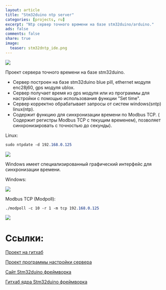 ```yaml
---
layout: article
title: "Stm32duino ntp server"
categories: [projects, ru]
excerpt: "Ntp сервер точного времени на базе stm32duino/arduino."
ads: false
comments: false
share: true
image:
  teaser: stm32dntp_ide.png
---
```

<img src="{{ site.url }}/images/stm32dntp_ide.png">

Проект сервера точного времени на базе stm32duino.
- Сервер построен на базе stm32duino blue pill, ethernet модуля enc28j60, gps модуля ublox.
- Сервер получает время из gps модуля или из программы для настройки с помощью использования функции "Set time".
- Сервер корректно обрабатывает запросы от систем windows(sntp) linux(ntp).
- Содержит функцию для синхронизации времени по Modbus TCP. ( Содержит регистры Modbus TCP с текущим временем), позволяет синхронизировать с точностью до секунды).

Linux:
```css
sudo ntpdate -d 192.168.0.125
```
<img src="{{ site.url }}/images/stm32dntp_ntpdate.png">

Windows имеет специализированный графический интерфейс для синхронизации времени.

Windows:

<img src="{{ site.url }}/images/stm32dntp_win1.png">

Modbus TCP (Modpoll):
```css
./modpoll -c 10 -r 1 -m tcp 192.168.0.125 
```
<img src="{{ site.url }}/images/stm32dntp_modpoll.png">

# Ссылки:
[Проект на гитхаб](https://github.com/AlexPuts/stm32dntp)

[Проект  программы настройки сервера](https://github.com/AlexPuts/stm32dntpsetuptool)

[Сайт Stm32duino фреймворка](http://stm32duino.com)

[Гитхаб ядра Stm32duino фреймворка](https://github.com/stm32duino/Arduino_Core_STM32)

